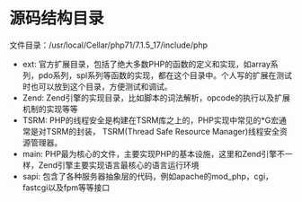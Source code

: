 # 源码结构目录
文件目录：/usr/local/Cellar/php71/7.1.5_17/include/php

- ext: 官方扩展目录，包括了绝大多数PHP的函数的定义和实现，如array系列，pdo系列，spl系列等函数的实现，都在这个目录中。个人写的扩展在测试时也可以放到这个目录，方便测试和调试。
- Zend: Zend引擎的实现目录，比如脚本的词法解析，opcode的执行以及扩展机制的实现等等
- TSRM: PHP的线程安全是构建在TSRM库之上的，PHP实现中常见的*G宏通常是对TSRM的封装，
TSRM(Thread Safe Resource Manager)线程安全资源管理器。
- main: PHP最为核心的文件，主要实现PHP的基本设施，这里和Zend引擎不一样，Zend引擎主要实现语言最核心的语言运行环境
- sapi: 包含了各种服务器抽象层的代码，例如apache的mod_php，cgi，fastcgi以及fpm等等接口
